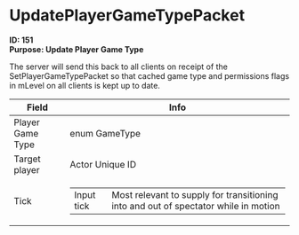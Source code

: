 # UpdatePlayerGameTypePacket

**ID: 151**  
**Purpose: Update Player Game Type**  

The server will send this back to all clients on receipt of the SetPlayerGameTypePacket so that cached game type and permissions flags in mLevel on all clients is kept up to date.

<table><thead><tr><th>Field</th><th>Info</th></tr></thead><tbody>
<tr><td>Player Game Type</td><td>enum GameType</td></tr>
<tr><td>Target player</td><td>Actor Unique ID</td></tr>
<tr><td>Tick</td><td><table><tbody><tr><td>Input tick</td><td>Most relevant to supply for transitioning into and out of spectator while in motion</td></tr></tbody></table></td></tr>
</tbody></table>
